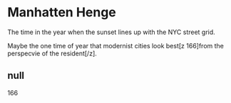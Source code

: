 # Manhatten Henge

The time in the year when the sunset lines up with the NYC street grid. 

Maybe the one time of year that modernist cities look best[z 166]from the perspecvie of the resident[/z]. 

## null

166
